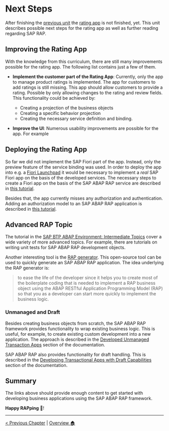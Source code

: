 # Next Steps

After finishing the [previous unit](adding_behavior.md) the [rating app](scenario_description.md) is
not finished, yet. This unit describes possible next steps for the rating app as well as further reading
regarding SAP RAP.

## Improving the Rating App

With the knowledge from this curriculum, there are still many improvements possible for the rating app.
The following list contains just a few of them.

- **Implement the customer part of the Rating App**:
  Currently, only the app to manage product ratings is implemented. The app for customers to
  add ratings is still missing. This app should allow customers to provide a rating. Possible by
  only allowing changes to the rating and review fields. This functionality could be achieved by:

  - Creating a projection of the business objects
  - Creating a specific behavior projection
  - Creating the necessary service definition and binding.

- **Improve the UI**:
  Numerous usability improvements are possible for the app. For example

## Deploying the Rating App

So far we did not implement the SAP Fiori part of the app. Instead, only the preview feature of the
service binding was used. In order to deploy the app into e.g. a [Fiori Launchpad](https://experience.sap.com/fiori-design-web/launchpad/)
it would be necessary to implement a _real_ SAP Fiori app on the basis of the developed services. The
necessary steps to create a Fiori app on the basis of the SAP ABAP RAP service are
described in [this tutorial](https://developers.sap.com/tutorials/fiori-tools-rap-create-application.html).

Besides that, the app currently misses any authorization and authentication. Adding an authorization model
to an SAP ABAP RAP application is described in [this tutorial](https://developers.sap.com/group.abap-env-authorizations.html).

## Advanced RAP Topic

The tutorial in the [SAP BTP ABAP Environment: Intermediate Topics](https://developers.sap.com/mission.abap-env-intermediate.html)
cover a wide variety of more advanced topics. For example, there are tutorials on writing unit tests for SAP ABAP RAP
development objects.

Another interesting tool is the [RAP generator](https://github.com/SAP-samples/cloud-abap-rap). This open-source tool
can be used to quickly generate an SAP ABAP RAP application. The idea underlying the RAP generator is:

> to ease the life of the developer since it helps you to create most of the boilerplate coding that
> is needed to implement a RAP business object using the ABAP RESTful Application Programming Model (RAP)
> so that you as a developer can start more quickly to implement the business logic.

### Unmanaged and Draft

Besides creating business objects from scratch, the SAP ABAP RAP framework provides functionality to
wrap existing business logic. This is useful, for example, to create existing custom development
into a new application. The approach is described in the
[Developed Unmanaged Transaction Apps](https://help.sap.com/docs/ABAP_PLATFORM_NEW/fc4c71aa50014fd1b43721701471913d/f6cb3e3402694f5585068e5e5161a7c1.html)
section of the documentation.

SAP ABAP RAP also provides functionality for draft handling. This is described in the
[Developing Transactional Apps with Draft Capabilities](https://help.sap.com/docs/ABAP_PLATFORM_NEW/fc4c71aa50014fd1b43721701471913d/71ba2bec1d0d4f22bc344bba6b569f2e.html)
section of the documentation.

## Summary

The links above should provide enough content to get started with developing business applications
using the SAP ABAP RAP framework.

**Happy RAPping** 🎤!

---

[< Previous Chapter](./transactional_app.md) | [Overview 🏠](../README.md)
